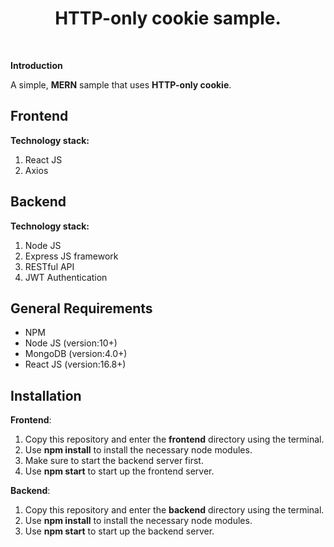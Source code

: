 <div align="center">
    <h1 align="center"><b>HTTP-only cookie sample.</b></h1>
    <br/>
</div>
 
**Introduction**

A simple, **MERN** sample that uses **HTTP-only cookie**.

## Frontend

**Technology stack:**

1. React JS
2. Axios

## Backend

**Technology stack:**

1. Node JS
2. Express JS framework
3. RESTful API
4. JWT Authentication

## General Requirements

-   NPM
-   Node JS (version:10+)
-   MongoDB (version:4.0+)
-   React JS (version:16.8+)

## Installation

**Frontend**:

1. Copy this repository and enter the **frontend** directory using the terminal.
2. Use **npm install** to install the necessary node modules.
3. Make sure to start the backend server first.
4. Use **npm start** to start up the frontend server.

**Backend**:

1. Copy this repository and enter the **backend** directory using the terminal.
2. Use **npm install** to install the necessary node modules.
3. Use **npm start** to start up the backend server.
